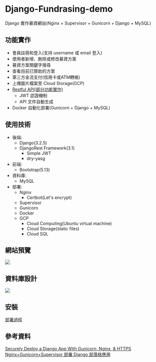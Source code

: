Django-Fundrasing-demo
===

Django 實作募資網站(Nginx + Supervisor + Gunicorn + Django + MySQL)

功能實作
---

+ 會員註冊和登入(支持 username 或 email 登入)
+ 使用者新增、刪除或修改募資方案
+ 募資方案關鍵字搜尋
+ 查看目前已贊助的方案
+ 第三方金流支付(信用卡或ATM轉帳)
+ 上傳圖片檔案至 Cloud Storage(GCP)
+ [Restful API(部分功能實作)](https://github.com/WeicoChiu/fundraising-django/tree/restfulAPI)
	+ JWT 認證機制
	+ API 文件自動生成
+ Docker 自動化部署(Gunicorn + Django + MySQL)

使用技術
---

+ 後端:
	+ Django(3.2.5)
	+ DjangoRest Framework(3.1)
		+ Simple JWT
		+ dry-yasg
+ 前端:
	+ Bootstrap(5.13)
+ 資料庫:
	+ MySQL
+ 部署:
	+ Nginx
		+ Certbot(Let's encrypt)
	+ Supervisor
	+ Gunicorn
	+ Docker
	+ GCP
		+ Cloud Computing(Ubuntu virtual machine)
		+ Cloud Storage(static files)
		+ Cloud SQL

網站預覽
---
![](https://storage.googleapis.com/fundraising-static-bucket/Fundraising-demo.gif)

資料庫設計
---
[![](https://i.imgur.com/WCkHrZo.png)](https://drawsql.app/myself-69/diagrams/donaterasing)

安裝
---
[部署過程](https://hackmd.io/@Weico/rJOEM6fit)

參考資料
---
[Securely Deploy a Django App With Gunicorn, Nginx, & HTTPS](https://realpython.com/django-nginx-gunicorn/)<br>
[Nginx+Gunicorn+Supervisor 部署 Django 部落格應用](https://www.zmrenwu.com/courses/hellodjango-blog-tutorial/materials/74/)
